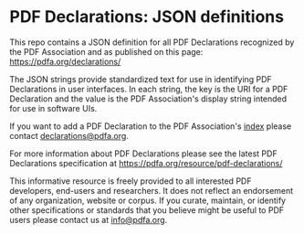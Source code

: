 # **PDF Declarations: JSON definitions**

This repo contains a JSON definition for all PDF Declarations recognized by the PDF Association and as published on this page: https://pdfa.org/declarations/

The JSON strings provide standardized text for use in identifying PDF Declarations in user interfaces. In each string, the key is the
URI for a PDF Declaration and the value is the PDF Association's display string intended for use in software UIs.

If you want to add a PDF Declaration to the PDF Association's <a href="https://pdfa.org/declarations/">
index</a> please contact declarations@pdfa.org.

For more information about PDF Declarations please see the latest PDF Declarations specification at https://pdfa.org/resource/pdf-declarations/

This informative resource is freely provided to all interested PDF developers, end-users and researchers. 
It does not reflect an endorsement of any organization, website or corpus. If you curate, maintain, or identify 
other specifications or standards that you believe might be useful to PDF users please contact us at info@pdfa.org.
